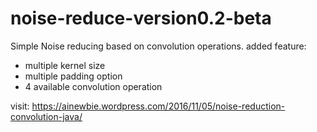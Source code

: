 # noise-reduce-version0.2-beta
Simple Noise reducing based on convolution operations.
added feature:
- multiple kernel size
- multiple padding option
- 4 available convolution operation

visit: https://ainewbie.wordpress.com/2016/11/05/noise-reduction-convolution-java/
